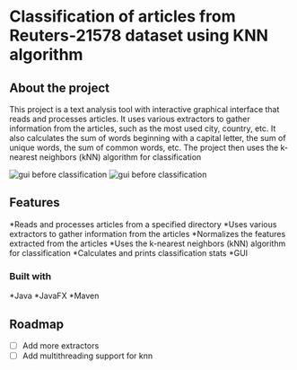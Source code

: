 # Classification of articles from Reuters-21578 dataset using KNN algorithm

## About the project
This project is a text analysis tool with interactive graphical interface that reads and processes articles. It uses various extractors to gather information from the articles, such as the most used city, country, etc. It also calculates the sum of words beginning with a capital letter, the sum of unique words, the sum of common words, etc. The project then uses the k-nearest neighbors (kNN) algorithm for classification 

![gui before classification](https://github.com/kwieciak/text-classification-app/blob/main/project1/src/main/resources/org/example/project1/img/gui.jpg)
![gui before classification](https://github.com/kwieciak/text-classification-app/blob/main/project1/src/main/resources/org/example/project1/img/gui2.jpg)


## Features
*Reads and processes articles from a specified directory
*Uses various extractors to gather information from the articles
*Normalizes the features extracted from the articles
*Uses the k-nearest neighbors (kNN) algorithm for classification
*Calculates and prints classification stats
*GUI

### Built with
*Java
*JavaFX
*Maven

## Roadmap
- [ ] Add more extractors
- [ ] Add multithreading support for knn
